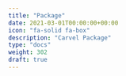 ```yaml
---
title: "Package"
date: 2021-03-01T00:00:00+00:00
icon: "fa-solid fa-box"
description: "Carvel Package"
type: "docs"
weight: 302
draft: true
---
```

